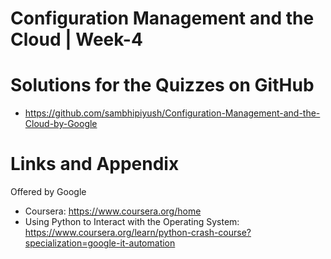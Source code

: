 # Configuration Management and the Cloud | Week-4


Solutions for the Quizzes on GitHub 
========================================================
- https://github.com/sambhipiyush/Configuration-Management-and-the-Cloud-by-Google


Links and Appendix
========================================================
Offered by Google

- Coursera: https://www.coursera.org/home
- Using Python to Interact with the Operating System: https://www.coursera.org/learn/python-crash-course?specialization=google-it-automation
